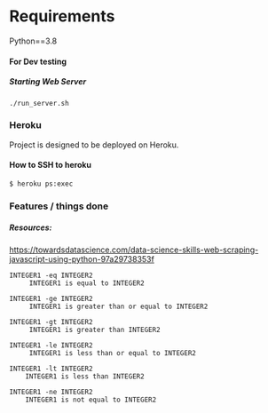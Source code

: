 
# Requirements 
Python==3.8

#### For Dev testing

##### Starting Web Server
    
    ./run_server.sh

### Heroku 
Project is designed to be deployed on Heroku.
#### How to SSH to heroku

    $ heroku ps:exec

### Features / things done
##### Resources:
https://towardsdatascience.com/data-science-skills-web-scraping-javascript-using-python-97a29738353f


    INTEGER1 -eq INTEGER2
         INTEGER1 is equal to INTEGER2

    INTEGER1 -ge INTEGER2
         INTEGER1 is greater than or equal to INTEGER2

    INTEGER1 -gt INTEGER2
         INTEGER1 is greater than INTEGER2

    INTEGER1 -le INTEGER2
         INTEGER1 is less than or equal to INTEGER2

    INTEGER1 -lt INTEGER2
        INTEGER1 is less than INTEGER2

    INTEGER1 -ne INTEGER2
        INTEGER1 is not equal to INTEGER2
